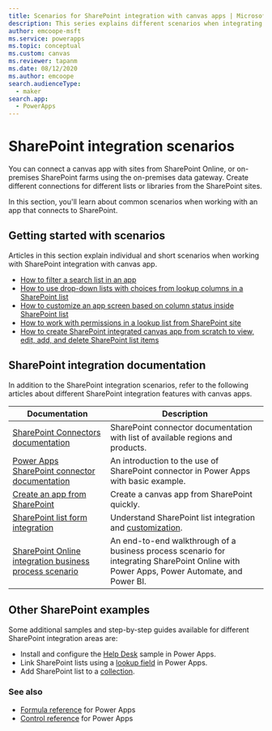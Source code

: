 ```yaml
---
title: Scenarios for SharePoint integration with canvas apps | Microsoft Docs
description: This series explains different scenarios when integrating SharePoint with canvas apps.
author: emcoope-msft
ms.service: powerapps
ms.topic: conceptual
ms.custom: canvas
ms.reviewer: tapanm
ms.date: 08/12/2020
ms.author: emcoope
search.audienceType: 
  - maker
search.app: 
  - PowerApps
---
```


# SharePoint integration scenarios

You can connect a canvas app with sites from SharePoint Online, or on-premises SharePoint farms using the on-premises data gateway. Create different connections for different lists or libraries from the SharePoint sites.

In this section, you'll learn about common scenarios when working with an app that connects to SharePoint.

## Getting started with scenarios

Articles in this section explain individual and short scenarios when working with SharePoint integration with canvas app.


<!-- editor's note: You don't need question marks with the following, because they're not really questions, they're statements. I'll remove the question marks from the individual topic titles as well. -->


- [How to filter a search list in an app](scenarios-filter-search-list.md)
- [How to use drop-down lists with choices from lookup columns in a SharePoint list](scenarios-choice-to-lookup.md)
- [How to customize an app screen based on column status inside SharePoint list](scenarios-customize-view-based-on-column-status.md)
- [How to work with permissions in a lookup list from SharePoint site](scenarios-lookup-list-permissions.md)
- [How to create SharePoint integrated canvas app from scratch to view, edit, add, and delete SharePoint list items](scenarios-sharepoint-form-from-scratch.md)

## SharePoint integration documentation

In addition to the SharePoint integration scenarios, refer to the following articles about different SharePoint integration features with canvas apps.

| Documentation | Description |
|--|--|
| [SharePoint Connectors documentation](https://docs.microsoft.com/connectors/sharepointonline/) | SharePoint connector documentation with list of available regions and products. |
| [Power Apps SharePoint connector documentation](../connections/connection-sharepoint-online.md) | An introduction to the use of SharePoint connector in Power Apps with basic example. |
| [Create an app from SharePoint](../app-from-sharepoint.md) | Create a canvas app from SharePoint quickly. |
| [SharePoint list form integration](../customize-list-form.md) | Understand SharePoint list integration and [customization](../sharepoint-form-integration.md). |
| [SharePoint Online integration business process scenario](../sharepoint-scenario-intro.md) | An end-to-end walkthrough of a business process scenario for integrating SharePoint Online with Power Apps, Power Automate, and Power BI.

## Other SharePoint examples

Some additional samples and step-by-step guides available for different SharePoint integration areas are:

- Install and configure the [Help Desk](../help-desk-install.md) sample in Power Apps.
- Link SharePoint lists using a [lookup field](../sharepoint-lookup-fields.md) in Power Apps.
- Add SharePoint list to a [collection](../create-update-collection.md#put-a-sharepoint-list-into-a-collection).

### See also

- [Formula reference](../formula-reference.md) for Power Apps
- [Control reference](../reference-properties.md) for Power Apps
